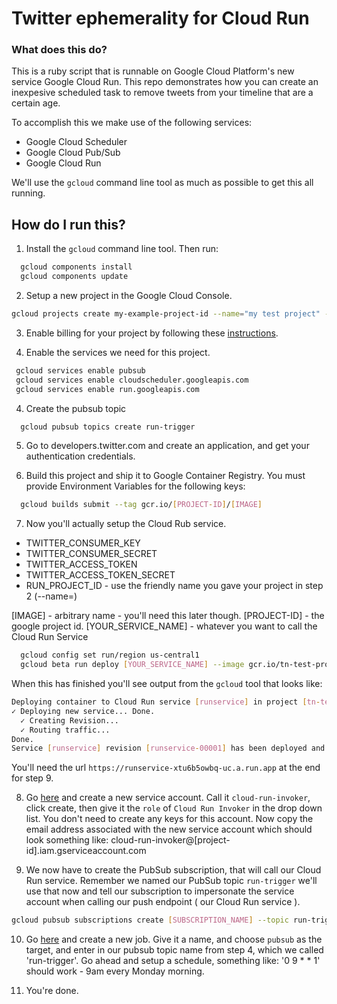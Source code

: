 # Twitter ephemerality for Cloud Run

### What does this do? 

This is a ruby script that is runnable on Google Cloud Platform's new service Google Cloud Run. This repo demonstrates how you can create an inexpesive scheduled task to remove tweets from your timeline that are a certain age. 

To accomplish this we make use of the following services: 

- Google Cloud Scheduler
- Google Cloud Pub/Sub
- Google Cloud Run

We'll use the `gcloud` command line tool as much as possible to get this all running. 

## How do I run this? 

1. Install the `gcloud` command line tool. Then run: 

```bash
  gcloud components install
  gcloud components update
```
2. Setup a new project in the Google Cloud Console. 

```bash
gcloud projects create my-example-project-id --name="my test project" --set-as-default
```
3. Enable billing for your project by following these [instructions](https://cloud.google.com/billing/docs/how-to/modify-project#enable_billing_for_a_new_project).

3. Enable the services we need for this project.
```bash
 gcloud services enable pubsub
 gcloud services enable cloudscheduler.googleapis.com
 gcloud services enable run.googleapis.com
```

4. Create the pubsub topic
```bash
  gcloud pubsub topics create run-trigger
```

5. Go to developers.twitter.com and create an application, and get your authentication credentials. 

6. Build this project and ship it to Google Container Registry. You must provide Environment Variables for the following keys: 
```bash
  gcloud builds submit --tag gcr.io/[PROJECT-ID]/[IMAGE]
```

7. Now you'll actually setup the Cloud Rub service. 

- TWITTER_CONSUMER_KEY
- TWITTER_CONSUMER_SECRET
- TWITTER_ACCESS_TOKEN
- TWITTER_ACCESS_TOKEN_SECRET
- RUN_PROJECT_ID - use the friendly name you gave your project in step 2 (--name=)

[IMAGE] - arbitrary name - you'll need this later though.
[PROJECT-ID] - the google project id.
[YOUR_SERVICE_NAME] - whatever you want to call the Cloud Run Service

```bash
  gcloud config set run/region us-central1
  gcloud beta run deploy [YOUR_SERVICE_NAME] --image gcr.io/tn-test-project-99/runservice --update-env-vars RUN_PROJECT_ID=YOUR_PROJECT_ID,TWITTER_CONSUMER_KEY=VALUE1,TWITTER_CONSUMER_SECRET=VALUE2,TWITTER_ACCESS_TOKEN=VALUE3,TWITTER_ACCESS_TOKEN_SECRET=VALUE4 --quiet
```

When this has finished you'll see output from the `gcloud` tool that looks like: 

```bash
Deploying container to Cloud Run service [runservice] in project [tn-test-project-99] region [us-central1]
✓ Deploying new service... Done.                                                                                                                                                                                            
  ✓ Creating Revision...                                                                                                                                                                                                    
  ✓ Routing traffic...                                                                                                                                                                                                      
Done.                                                                                                                                                                                                                       
Service [runservice] revision [runservice-00001] has been deployed and is serving traffic at https://runservice-xtu6b5owbq-uc.a.run.app
```

You'll need the url `https://runservice-xtu6b5owbq-uc.a.run.app` at the end for step 9.

8. Go [here](https://console.cloud.google.com/iam-admin/serviceaccounts) and create a new service account. Call it `cloud-run-invoker`, click create, then give it the `role` of `Cloud Run Invoker` in the drop down list. You don't need to create any keys for this account. Now copy the email address associated with the new service account which should look something like: cloud-run-invoker@[project-id].iam.gserviceaccount.com	

9. We now have to create the PubSub subscription, that will call our Cloud Run service. Remember we named our PubSub topic `run-trigger` we'll use that now and tell our subscription to impersonate the service account when calling our push endpoint ( our Cloud Run service ). 

```bash
gcloud pubsub subscriptions create [SUBSCRIPTION_NAME] --topic run-trigger --topic-project=[PROJECT-ID] --ack-deadline=20 --push-endpoint=[URL_FROM_LAST_STEP] --impersonate-service-account=[SERVICE-ACCOUNT-EMAIL]
```

10. Go [here](https://console.cloud.google.com/cloudscheduler) and create a new job. Give it a name, and choose `pubsub` as the target, and enter in our pubsub topic name from step 4, which we called 'run-trigger'. Go ahead and setup a schedule, something like: '0 9 * * 1' should work - 9am every Monday morning.

11. You're done.